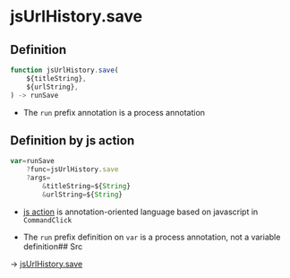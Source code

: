 # jsUrlHistory.save

## Definition

```js.js
function jsUrlHistory.save(
	${titleString},
	${urlString},
) -> runSave
```

- The `run` prefix annotation is a process annotation
## Definition by js action

```js.js
var=runSave
	?func=jsUrlHistory.save
	?args=
		&titleString=${String}
		&urlString=${String}
```

- [js action](#) is annotation-oriented language based on javascript in `CommandClick`

- The `run` prefix definition on `var` is a process annotation, not a variable definition## Src

-> [jsUrlHistory.save](https://github.com/puutaro/CommandClick/blob/master/app/src/main/java/com/puutaro/commandclick/fragment_lib/terminal_fragment/js_interface/system/JsUrlHistory.kt#L19)


